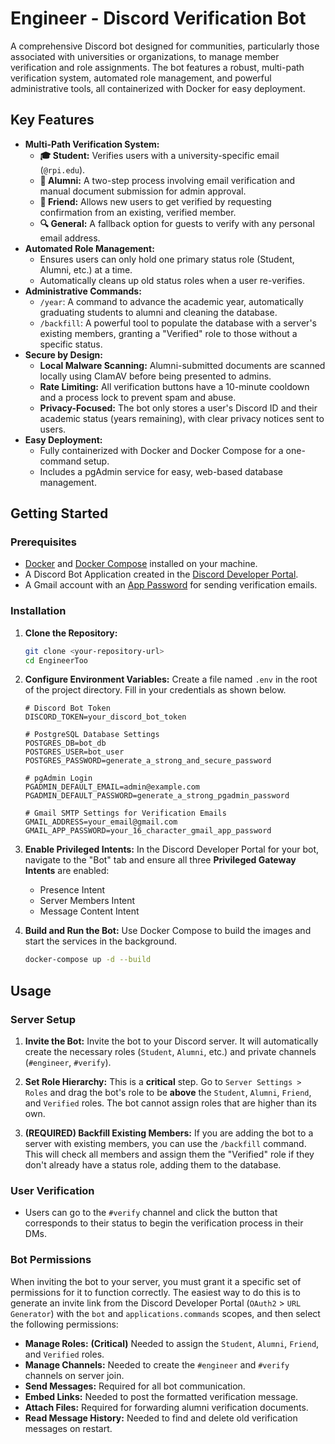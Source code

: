# Engineer - Discord Verification Bot

A comprehensive Discord bot designed for communities, particularly those associated with universities or organizations, to manage member verification and role assignments. The bot features a robust, multi-path verification system, automated role management, and powerful administrative tools, all containerized with Docker for easy deployment.

## Key Features

- **Multi-Path Verification System:**
    - **🎓 Student:** Verifies users with a university-specific email (`@rpi.edu`).
    - **🎊 Alumni:** A two-step process involving email verification and manual document submission for admin approval.
    - **👥 Friend:** Allows new users to get verified by requesting confirmation from an existing, verified member.
    - **🔍 General:** A fallback option for guests to verify with any personal email address.
- **Automated Role Management:**
    - Ensures users can only hold one primary status role (Student, Alumni, etc.) at a time.
    - Automatically cleans up old status roles when a user re-verifies.
- **Administrative Commands:**
    - `/year`: A command to advance the academic year, automatically graduating students to alumni and cleaning the database.
    - `/backfill`: A powerful tool to populate the database with a server's existing members, granting a "Verified" role to those without a specific status.
- **Secure by Design:**
    - **Local Malware Scanning:** Alumni-submitted documents are scanned locally using ClamAV before being presented to admins.
    - **Rate Limiting:** All verification buttons have a 10-minute cooldown and a process lock to prevent spam and abuse.
    - **Privacy-Focused:** The bot only stores a user's Discord ID and their academic status (years remaining), with clear privacy notices sent to users.
- **Easy Deployment:**
    - Fully containerized with Docker and Docker Compose for a one-command setup.
    - Includes a pgAdmin service for easy, web-based database management.

## Getting Started

### Prerequisites

- [Docker](https://www.docker.com/get-started) and [Docker Compose](https://docs.docker.com/compose/install/) installed on your machine.
- A Discord Bot Application created in the [Discord Developer Portal](https://discord.com/developers/applications).
- A Gmail account with an [App Password](https://support.google.com/accounts/answer/185833) for sending verification emails.

### Installation

1.  **Clone the Repository:**
    ```bash
    git clone <your-repository-url>
    cd EngineerToo
    ```

2.  **Configure Environment Variables:**
    Create a file named `.env` in the root of the project directory. Fill in your credentials as shown below.

    ```env
    # Discord Bot Token
    DISCORD_TOKEN=your_discord_bot_token

    # PostgreSQL Database Settings
    POSTGRES_DB=bot_db
    POSTGRES_USER=bot_user
    POSTGRES_PASSWORD=generate_a_strong_and_secure_password

    # pgAdmin Login
    PGADMIN_DEFAULT_EMAIL=admin@example.com
    PGADMIN_DEFAULT_PASSWORD=generate_a_strong_pgadmin_password

    # Gmail SMTP Settings for Verification Emails
    GMAIL_ADDRESS=your_email@gmail.com
    GMAIL_APP_PASSWORD=your_16_character_gmail_app_password
    ```

3.  **Enable Privileged Intents:**
    In the Discord Developer Portal for your bot, navigate to the "Bot" tab and ensure all three **Privileged Gateway Intents** are enabled:
    - Presence Intent
    - Server Members Intent
    - Message Content Intent

4.  **Build and Run the Bot:**
    Use Docker Compose to build the images and start the services in the background.

    ```bash
    docker-compose up -d --build
    ```

## Usage

### Server Setup

1.  **Invite the Bot:** Invite the bot to your Discord server. It will automatically create the necessary roles (`Student`, `Alumni`, etc.) and private channels (`#engineer`, `#verify`).

2.  **Set Role Hierarchy:** This is a **critical** step. Go to `Server Settings > Roles` and drag the bot's role to be **above** the `Student`, `Alumni`, `Friend`, and `Verified` roles. The bot cannot assign roles that are higher than its own.

3.  **(REQUIRED) Backfill Existing Members:** If you are adding the bot to a server with existing members, you can use the `/backfill` command. This will check all members and assign them the "Verified" role if they don't already have a status role, adding them to the database.

### User Verification

-   Users can go to the `#verify` channel and click the button that corresponds to their status to begin the verification process in their DMs.

### Bot Permissions

When inviting the bot to your server, you must grant it a specific set of permissions for it to function correctly. The easiest way to do this is to generate an invite link from the Discord Developer Portal (`OAuth2` > `URL Generator`) with the `bot` and `applications.commands` scopes, and then select the following permissions:

-   **Manage Roles:** **(Critical)** Needed to assign the `Student`, `Alumni`, `Friend`, and `Verified` roles.
-   **Manage Channels:** Needed to create the `#engineer` and `#verify` channels on server join.
-   **Send Messages:** Required for all bot communication.
-   **Embed Links:** Needed to post the formatted verification message.
-   **Attach Files:** Required for forwarding alumni verification documents.
-   **Read Message History:** Needed to find and delete old verification messages on restart.
